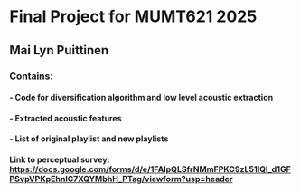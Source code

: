 # Final Project for MUMT621 2025
## Mai Lyn Puittinen
### Contains:
#### - Code for diversification algorithm and low level acoustic extraction
#### - Extracted acoustic features
#### - List of original playlist and new playlists
#### Link to perceptual survey: https://docs.google.com/forms/d/e/1FAIpQLSfrNMmFPKC9zL51IQI_d1GFPSvpVPKpEhnlC7XQYMbhH_PTag/viewform?usp=header
